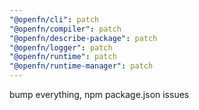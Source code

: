 ```yaml
---
"@openfn/cli": patch
"@openfn/compiler": patch
"@openfn/describe-package": patch
"@openfn/logger": patch
"@openfn/runtime": patch
"@openfn/runtime-manager": patch
---
```


bump everything, npm package.json issues
